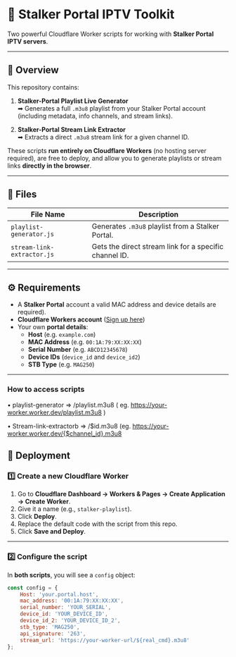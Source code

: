 # 🎯 Stalker Portal IPTV Toolkit

Two powerful Cloudflare Worker scripts for working with **Stalker Portal IPTV servers**.

---

## 📜 Overview

This repository contains:

1. **Stalker-Portal Playlist Live Generator**  
   ➡ Generates a full `.m3u8` playlist from your Stalker Portal account (including metadata, info channels, and stream links).

2. **Stalker-Portal Stream Link Extractor**  
   ➡ Extracts a direct `.m3u8` stream link for a given channel ID.

These scripts **run entirely on Cloudflare Workers** (no hosting server required), are free to deploy, and allow you to generate playlists or stream links **directly in the browser**.

---

## 📂 Files

| File Name                | Description |
|--------------------------|-------------|
| `playlist-generator.js`  | Generates `.m3u8` playlist from a Stalker Portal. |
| `stream-link-extractor.js` | Gets the direct stream link for a specific channel ID. |

---

## ⚙ Requirements

- A **Stalker Portal** account a valid MAC address and device details are required).
- **Cloudflare Workers account** ([Sign up here](https://dash.cloudflare.com/sign-up))
- Your own **portal details**:
  - **Host** (e.g. `example.com`)
  - **MAC Address** (e.g. `00:1A:79:XX:XX:XX`)
  - **Serial Number** (e.g. `ABCD12345678`)
  - **Device IDs** (`device_id` and `device_id2`)
  - **STB Type** (e.g. `MAG250`)

---
### How to access scripts
• playlist-generator => <your-deployment-url>/playlist.m3u8 ( eg. https://your-worker.worker.dev/playlist.m3u8 )

• Stream-link-extractorb => <your-deployment-url>/$id.m3u8 (eg. https://your-worker.worker.dev/{$channel_id}.m3u8

## 🚀 Deployment

### 1️⃣ Create a new Cloudflare Worker
1. Go to **Cloudflare Dashboard → Workers & Pages → Create Application → Create Worker**.
2. Give it a name (e.g., `stalker-playlist`).
3. Click **Deploy**.
4. Replace the default code with the script from this repo.
5. Click **Save and Deploy**.

---

### 2️⃣ Configure the script
In **both scripts**, you will see a `config` object:

```js
const config = {
    Host: 'your.portal.host',
    mac_address: '00:1A:79:XX:XX:XX',
    serial_number: 'YOUR_SERIAL',
    device_id: 'YOUR_DEVICE_ID',
    device_id_2: 'YOUR_DEVICE_ID_2',
    stb_type: 'MAG250',
    api_signature: '263',
    stream_url: 'https://your-worker-url/${real_cmd}.m3u8'
};

